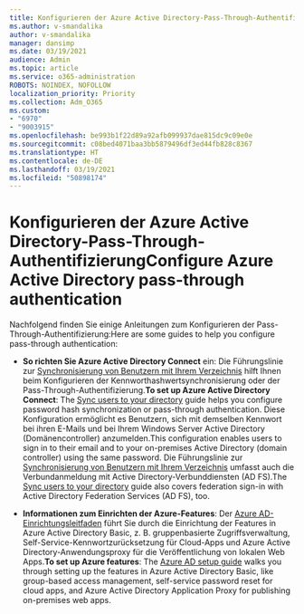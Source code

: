 ```yaml
---
title: Konfigurieren der Azure Active Directory-Pass-Through-Authentifizierung
ms.author: v-smandalika
author: v-smandalika
manager: dansimp
ms.date: 03/19/2021
audience: Admin
ms.topic: article
ms.service: o365-administration
ROBOTS: NOINDEX, NOFOLLOW
localization_priority: Priority
ms.collection: Adm_O365
ms.custom:
- "6970"
- "9003915"
ms.openlocfilehash: be993b1f22d89a92afb099937dae815dc9c09e0e
ms.sourcegitcommit: c08bed4071baa3bb5879496df3ed44fb828c8367
ms.translationtype: HT
ms.contentlocale: de-DE
ms.lasthandoff: 03/19/2021
ms.locfileid: "50898174"
---
```

# <a name="configure-azure-active-directory-pass-through-authentication"></a><span data-ttu-id="47b1a-102">Konfigurieren der Azure Active Directory-Pass-Through-Authentifizierung</span><span class="sxs-lookup"><span data-stu-id="47b1a-102">Configure Azure Active Directory pass-through authentication</span></span>

<span data-ttu-id="47b1a-103">Nachfolgend finden Sie einige Anleitungen zum Konfigurieren der Pass-Through-Authentifizierung:</span><span class="sxs-lookup"><span data-stu-id="47b1a-103">Here are some guides to help you configure pass-through authentication:</span></span>

- <span data-ttu-id="47b1a-104">**So richten Sie Azure Active Directory Connect** ein: Die Führungslinie zur [Synchronisierung von Benutzern mit Ihrem Verzeichnis](https://admin.microsoft.com/AdminPortal/Home) hilft Ihnen beim Konfigurieren der Kennworthashwertsynchronisierung oder der Pass-Through-Authentifizierung.</span><span class="sxs-lookup"><span data-stu-id="47b1a-104">**To set up Azure Active Directory Connect**: The [Sync users to your directory](https://admin.microsoft.com/AdminPortal/Home) guide helps you configure password hash synchronization or pass-through authentication.</span></span> <span data-ttu-id="47b1a-105">Diese Konfiguration ermöglicht es Benutzern, sich mit demselben Kennwort bei ihren E-Mails und bei Ihrem Windows Server Active Directory (Domänencontroller) anzumelden.</span><span class="sxs-lookup"><span data-stu-id="47b1a-105">This configuration enables users to sign in to their email and to your on-premises Active Directory (domain controller) using the same password.</span></span>  <span data-ttu-id="47b1a-106">Die Führungslinie zur [Synchronisierung von Benutzern mit Ihrem Verzeichnis](https://admin.microsoft.com/AdminPortal/Home) umfasst auch die Verbundanmeldung mit Active Directory-Verbunddiensten (AD FS).</span><span class="sxs-lookup"><span data-stu-id="47b1a-106">The [Sync users to your directory](https://admin.microsoft.com/AdminPortal/Home) guide also covers federation sign-in with Active Directory Federation Services (AD FS), too.</span></span>

- <span data-ttu-id="47b1a-107">**Informationen zum Einrichten der Azure-Features**: Der [Azure AD-Einrichtungsleitfaden](https://admin.microsoft.com/adminportal/home#/modernonboarding/azureadsetup) führt Sie durch die Einrichtung der Features in Azure Active Directory Basic, z. B. gruppenbasierte Zugriffsverwaltung, Self-Service-Kennwortzurücksetzung für Cloud-Apps und Azure Active Directory-Anwendungsproxy für die Veröffentlichung von lokalen Web Apps.</span><span class="sxs-lookup"><span data-stu-id="47b1a-107">**To set up Azure features**: The [Azure AD setup guide](https://admin.microsoft.com/adminportal/home#/modernonboarding/azureadsetup) walks you through setting up the features in Azure Active Directory Basic, like group-based access management, self-service password reset for cloud apps, and Azure Active Directory Application Proxy for publishing on-premises web apps.</span></span>


